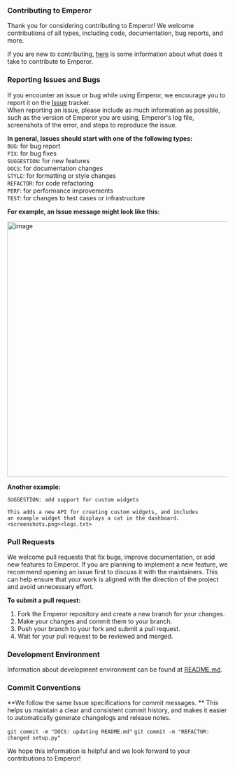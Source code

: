 ### Contributing to Emperor
Thank you for considering contributing to Emperor! We welcome contributions of all types, including code, documentation, bug reports, and more.

If you are new to contributing, [here](https://github.com/UOW-Computing/Emperor/discussions/27#discussion-4738030) is some information about what does it take to contribute to Emperor.

### Reporting Issues and Bugs
If you encounter an issue or bug while using Emperor, we encourage you to report it on the [Issue](https://github.com/UOW-Computing/Emperor/issues) tracker.  
When reporting an issue, please include as much information as possible, such as the version of Emperor you are using, Emperor's log file, screenshots of the error, and steps to reproduce the issue.

**In general, Issues  should start with one of the following types:**  
`BUG`: for bug report  
`FIX`: for bug fixes  
`SUGGESTION`: for new features  
`DOCS`: for documentation changes  
`STYLE`: for formatting or style changes  
`REFACTOR`: for code refactoring  
`PERF`: for performance improvements  
`TEST`: for changes to test cases or infrastructure  

**For example, an Issue message might look like this:**

<img width="584" alt="image" src="https://user-images.githubusercontent.com/20073002/211244275-6f9302c5-634d-4b2d-ab00-10f83ebb5da0.png">
<br>


**Another example:**
```
SUGGESTION: add support for custom widgets

This adds a new API for creating custom widgets, and includes
an example widget that displays a cat in the dashboard.
<screenshots.png><logs.txt>
```

### Pull Requests
We welcome pull requests that fix bugs, improve documentation, or add new features to Emperor. If you are planning to implement a new feature, we recommend opening an issue first to discuss it with the maintainers. This can help ensure that your work is aligned with the direction of the project and avoid unnecessary effort.

**To submit a pull request:**

1. Fork the Emperor repository and create a new branch for your changes.
2. Make your changes and commit them to your branch.
3. Push your branch to your fork and submit a pull request.
4. Wait for your pull request to be reviewed and merged.

### Development Environment
Information about development environment can be found at [README.md](https://github.com/UOW-Computing/Emperor/blob/master/README.md). 

### Commit Conventions
**We follow the same Issue specifications for commit messages. ** 
This helps us maintain a clear and consistent commit history, and makes it easier to automatically generate changelogs and release notes.  

`git commit -m "DOCS: updating README.md"`
`git commit -m "REFACTOR:  changed setup.py"`


We hope this information is helpful and we look forward to your contributions to Emperor!
